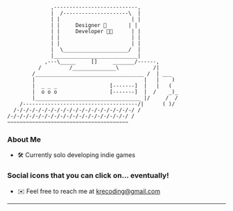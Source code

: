 ```
              ,---------------------------,
              |  /---------------------\  |
              | |                       | |            
              | |     Designer 🎨       | |
              | |     Developer 👨‍💻      | |
              | |                       | |
              | |                       | |  
              |  \_____________________/  |  
              |___________________________|
            ,---\_____     []     _______/------,
          /         /______________\           /|
        /___________________________________ /  | ___
        |                                   |   |    )
        |  _ _ _                 [-------]  |   |   (
        |  o o o                 [-------]  |  /    _)_
        |__________________________________ |/     /  /
    /-------------------------------------/|      ( )/
  /-/-/-/-/-/-/-/-/-/-/-/-/-/-/-/-/-/-/-/ /
/-/-/-/-/-/-/-/-/-/-/-/-/-/-/-/-/-/-/-/ /
~~~~~~~~~~~~~~~~~~~~~~~~~~~~~~~~~~~~~~~
```

### About Me
- 🛠️ Currently solo developing indie games
### Social icons that you can click on... eventually!
- ✉️ Feel free to reach me at krecoding@gmail.com 
---

<!-- **kre64/kre64** is a ✨ _special_ ✨ repository because its `README.md` (this file) appears on your GitHub profile. -->
